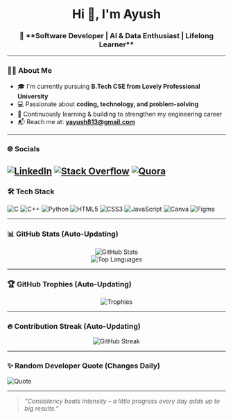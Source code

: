 <h1 align="center">Hi 👋, I'm Ayush</h1>
<h3 align="center">🚀 **Software Developer | AI & Data Enthusiast | Lifelong Learner**  </h3>

---

### 🧑‍💻 About Me
- 🎓 I'm currently pursuing **B.Tech CSE from Lovely Professional University**  
- 💻 Passionate about **coding, technology, and problem-solving**  
- 🚀 Continuously learning & building to strengthen my engineering career  
- 📬 Reach me at: **yayush813@gmail.com**

---

### 🌐 Socials
[![LinkedIn](https://img.shields.io/badge/LinkedIn-%230077B5.svg?style=for-the-badge&logo=linkedin&logoColor=white)](https://www.linkedin.com/in/ayush9922/)
[![Stack Overflow](https://img.shields.io/badge/Stackoverflow-FE7A16?style=for-the-badge&logo=stack-overflow&logoColor=white)](https://stackoverflow.com/users/your-id)
[![Quora](https://img.shields.io/badge/Quora-B92B27?style=for-the-badge&logo=quora&logoColor=white)](https://www.quora.com/profile/your-quora-username)
---

### 🛠 Tech Stack
![C](https://img.shields.io/badge/C-00599C?style=for-the-badge&logo=c&logoColor=white)
![C++](https://img.shields.io/badge/C++-00599C?style=for-the-badge&logo=cplusplus&logoColor=white)
![Python](https://img.shields.io/badge/Python-3776AB?style=for-the-badge&logo=python&logoColor=white)
![HTML5](https://img.shields.io/badge/HTML5-E34F26?style=for-the-badge&logo=html5&logoColor=white)
![CSS3](https://img.shields.io/badge/CSS3-1572B6?style=for-the-badge&logo=css3&logoColor=white)
![JavaScript](https://img.shields.io/badge/JavaScript-F7DF1E?style=for-the-badge&logo=javascript&logoColor=black)
![Canva](https://img.shields.io/badge/Canva-%2300C4CC.svg?style=for-the-badge&logo=Canva&logoColor=white)
![Figma](https://img.shields.io/badge/Figma-F24E1E.svg?style=for-the-badge&logo=figma&logoColor=white)

---

### 📊 GitHub Stats (Auto-Updating)
<div align="center">

![GitHub Stats](https://github-readme-stats.vercel.app/api?username=yourusername&show_icons=true&theme=tokyonight&hide_border=true)  
![Top Languages](https://github-readme-stats.vercel.app/api/top-langs/?username=yourusername&layout=compact&theme=tokyonight&hide_border=true)

</div>

---

### 🏆 GitHub Trophies (Auto-Updating)
<div align="center">

![Trophies](https://github-profile-trophy.vercel.app/?username=yourusername&theme=tokyonight&no-frame=true&row=1&column=6)

</div>

---

### 🔥 Contribution Streak (Auto-Updating)
<div align="center">

![GitHub Streak](https://github-readme-streak-stats.herokuapp.com/?user=yourusername&theme=tokyonight&hide_border=true)

</div>

---

### ✨ Random Developer Quote (Changes Daily)
![Quote](https://quotes-github-readme.vercel.app/api?type=horizontal&theme=tokyonight)

---

> _“Consistency beats intensity – a little progress every day adds up to big results.”_
